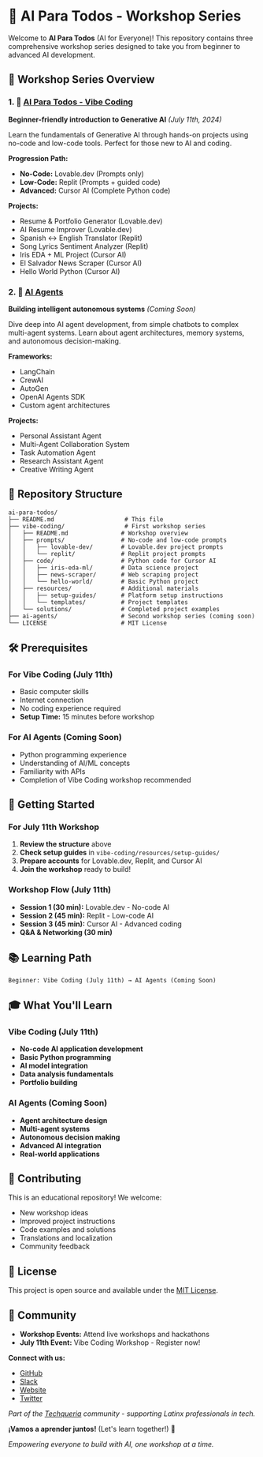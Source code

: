 # 🧭 AI Para Todos - Workshop Series

Welcome to **AI Para Todos** (AI for Everyone)! This repository contains three comprehensive workshop series designed to take you from beginner to advanced AI development.

## 🎯 Workshop Series Overview

### 1. 🎨 [AI Para Todos - Vibe Coding](./vibe-coding/)
**Beginner-friendly introduction to Generative AI** *(July 11th, 2024)*

Learn the fundamentals of Generative AI through hands-on projects using no-code and low-code tools. Perfect for those new to AI and coding.

**Progression Path:**
- **No-Code:** Lovable.dev (Prompts only)
- **Low-Code:** Replit (Prompts + guided code)
- **Advanced:** Cursor AI (Complete Python code)

**Projects:**
- Resume & Portfolio Generator (Lovable.dev)
- AI Resume Improver (Lovable.dev)
- Spanish ↔ English Translator (Replit)
- Song Lyrics Sentiment Analyzer (Replit)
- Iris EDA + ML Project (Cursor AI)
- El Salvador News Scraper (Cursor AI)
- Hello World Python (Cursor AI)

### 2. 🤖 [AI Agents](./ai-agents/)
**Building intelligent autonomous systems** *(Coming Soon)*

Dive deep into AI agent development, from simple chatbots to complex multi-agent systems. Learn about agent architectures, memory systems, and autonomous decision-making.

**Frameworks:**
- LangChain
- CrewAI
- AutoGen
- OpenAI Agents SDK
- Custom agent architectures

**Projects:**
- Personal Assistant Agent
- Multi-Agent Collaboration System
- Task Automation Agent
- Research Assistant Agent
- Creative Writing Agent

## 📁 Repository Structure

```
ai-para-todos/
├── README.md                    # This file
├── vibe-coding/                 # First workshop series
│   ├── README.md               # Workshop overview
│   ├── prompts/                # No-code and low-code prompts
│   │   ├── lovable-dev/        # Lovable.dev project prompts
│   │   └── replit/             # Replit project prompts
│   ├── code/                   # Python code for Cursor AI
│   │   ├── iris-eda-ml/        # Data science project
│   │   ├── news-scraper/       # Web scraping project
│   │   └── hello-world/        # Basic Python project
│   ├── resources/              # Additional materials
│   │   ├── setup-guides/       # Platform setup instructions
│   │   └── templates/          # Project templates
│   └── solutions/              # Completed project examples
├── ai-agents/                  # Second workshop series (coming soon)
└── LICENSE                     # MIT License
```

## 🛠️ Prerequisites

### For Vibe Coding (July 11th)
- Basic computer skills
- Internet connection
- No coding experience required
- **Setup Time:** 15 minutes before workshop

### For AI Agents (Coming Soon)
- Python programming experience
- Understanding of AI/ML concepts
- Familiarity with APIs
- Completion of Vibe Coding workshop recommended

## 🚀 Getting Started

### For July 11th Workshop
1. **Review the structure** above
2. **Check setup guides** in `vibe-coding/resources/setup-guides/`
3. **Prepare accounts** for Lovable.dev, Replit, and Cursor AI
4. **Join the workshop** ready to build!

### Workshop Flow (July 11th)
- **Session 1 (30 min):** Lovable.dev - No-code AI
- **Session 2 (45 min):** Replit - Low-code AI  
- **Session 3 (45 min):** Cursor AI - Advanced coding
- **Q&A & Networking (30 min)**

## 📚 Learning Path

```
Beginner: Vibe Coding (July 11th) → AI Agents (Coming Soon)
```

## 🎓 What You'll Learn

### Vibe Coding (July 11th)
- **No-code AI application development**
- **Basic Python programming**
- **AI model integration**
- **Data analysis fundamentals**
- **Portfolio building**

### AI Agents (Coming Soon)
- **Agent architecture design**
- **Multi-agent systems**
- **Autonomous decision making**
- **Advanced AI integration**
- **Real-world applications**

## 🤝 Contributing

This is an educational repository! We welcome:
- New workshop ideas
- Improved project instructions
- Code examples and solutions
- Translations and localization
- Community feedback

## 📄 License

This project is open source and available under the [MIT License](LICENSE).

## 🌟 Community

- **Workshop Events:** Attend live workshops and hackathons
- **July 11th Event:** Vibe Coding Workshop - Register now!

**Connect with us:**
- [GitHub](https://github.com/techqueria)
- [Slack](https://techqueria.slack.com/)
- [Website](https://techqueria.org)
- [Twitter](https://twitter.com/techqueria)

*Part of the [Techqueria](https://techqueria.org) community - supporting Latinx professionals in tech.* 

**¡Vamos a aprender juntos!** (Let's learn together!) 🚀

*Empowering everyone to build with AI, one workshop at a time.* 


